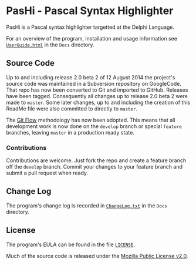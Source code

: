PasHi - Pascal Syntax Highlighter
=================================

PasHi is a Pascal syntax highlighter targetted at the Delphi Language.

For an overview of the program, installation and usage information see [`UserGuide.html`](Docs/UserGuide.html) in the `Docs` directory.

Source Code
-----------

Up to and including release 2.0 beta 2 of 12 August 2014 the project's source code was maintained in a Subversion repository on GoogleCode. That repo has now been converted to Git and imported to GitHub. Releases have been tagged. Consequently all changes up to release 2.0 beta 2 were made to `master`. Some later changes, up to and including the creation of this ReadMe file were also committed to directly to `master`.

The [Git Flow](http://nvie.com/posts/a-successful-git-branching-model/) methodology has now been adopted. This means that all development work is now done on the `develop` branch or special `feature` branches, leaving `master` in a production ready state.

### Contributions

Contributions are welcome. Just fork the repo and create a feature branch off the `develop` branch. Commit your changes to your feature branch and submit a pull request when ready.

Change Log
----------

The program's change log is recorded in [`ChangeLog.txt`](Docs/ChangeLog.txt) in the `Docs` directory.

License
-------

The program's EULA can be found in the file [`LICENSE`](LICENSE).

Much of the source code is released under the [Mozilla Public License v2.0](http://mozilla.org/MPL/2.0/).
